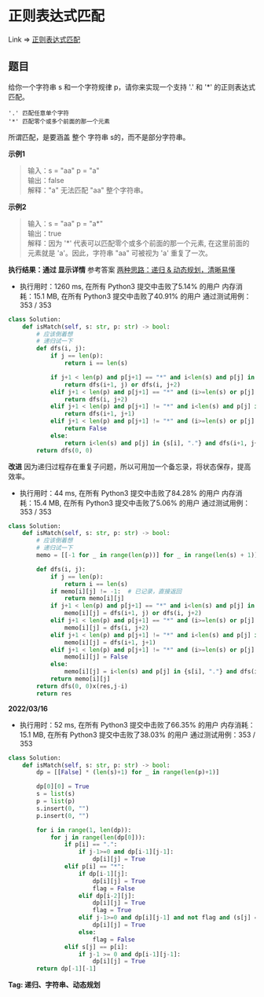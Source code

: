 # 正则表达式匹配

Link => [正则表达式匹配](https://leetcode-cn.com/problems/regular-expression-matching/)

## 题目
给你一个字符串 s 和一个字符规律 p，请你来实现一个支持 '.' 和 '*' 的正则表达式匹配。

    '.' 匹配任意单个字符
    '*' 匹配零个或多个前面的那一个元素

所谓匹配，是要涵盖 整个 字符串 s的，而不是部分字符串。

**示例1**
>输入：s = "aa" p = "a"<br />
>输出：false<br />
>解释："a" 无法匹配 "aa" 整个字符串。<br />

**示例2**
>输入：s = "aa" p = "a*"<br />
>输出：true<br />
>解释：因为 '*' 代表可以匹配零个或多个前面的那一个元素, 在这里前面的元素就是 'a'。因此，字符串 "aa" 可被视为 'a' 重复了一次。<br />

**执行结果：通过 显示详情**
参考答案 [两种思路：递归 & 动态规划，清晰易懂](https://leetcode-cn.com/problems/regular-expression-matching/solution/liang-chong-si-lu-di-gui-dong-tai-gui-hu-gh69/)

- 执行用时：1260 ms, 在所有 Python3 提交中击败了5.14% 的用户
内存消耗：15.1 MB, 在所有 Python3 提交中击败了40.91% 的用户
通过测试用例：353 / 353

```python
class Solution:
    def isMatch(self, s: str, p: str) -> bool:
        # 应该倒着想
        # 递归试一下
        def dfs(i, j):
            if j == len(p):
                return i == len(s)

            if j+1 < len(p) and p[j+1] == "*" and i<len(s) and p[j] in {s[i], "."}:
                return dfs(i+1, j) or dfs(i, j+2)
            elif j+1 < len(p) and p[j+1] == "*" and (i>=len(s) or p[j] not in {s[i], "."}):
                return dfs(i, j+2)
            elif j+1 < len(p) and p[j+1] != "*" and i<len(s) and p[j] in {s[i], "."}:
                return dfs(i+1, j+1)
            elif j+1 < len(p) and p[j+1] != "*" and (i>=len(s) or p[j] not in {s[i], "."}):
                return False
            else:
                return i<len(s) and p[j] in {s[i], "."} and dfs(i+1, j+1) # 只能完全匹配了，因为是最后一个字符了
        return dfs(0, 0)
```
**改进**
因为递归过程存在重复子问题，所以可用加一个备忘录，将状态保存，提高效率。

- 执行用时：44 ms, 在所有 Python3 提交中击败了84.28% 的用户
内存消耗：15.4 MB, 在所有 Python3 提交中击败了5.06% 的用户
通过测试用例：353 / 353

```python
class Solution:
    def isMatch(self, s: str, p: str) -> bool:
        # 应该倒着想
        # 递归试一下
        memo = [[-1 for _ in range(len(p))] for _ in range(len(s) + 1)]  # -1 表示未记

        def dfs(i, j):
            if j == len(p):
                return i == len(s)
            if memo[i][j] != -1:  # 已记录，直接返回
                return memo[i][j]
            if j+1 < len(p) and p[j+1] == "*" and i<len(s) and p[j] in {s[i], "."}:
                memo[i][j] = dfs(i+1, j) or dfs(i, j+2)
            elif j+1 < len(p) and p[j+1] == "*" and (i>=len(s) or p[j] not in {s[i], "."}):
                memo[i][j] = dfs(i, j+2)
            elif j+1 < len(p) and p[j+1] != "*" and i<len(s) and p[j] in {s[i], "."}:
                memo[i][j] = dfs(i+1, j+1)
            elif j+1 < len(p) and p[j+1] != "*" and (i>=len(s) or p[j] not in {s[i], "."}):
                memo[i][j] = False
            else:
                memo[i][j] = i<len(s) and p[j] in {s[i], "."} and dfs(i+1, j+1)
            return memo[i][j]
        return dfs(0, 0)x(res,j-i)
        return res
```

**2022/03/16**
- 执行用时：52 ms, 在所有 Python3 提交中击败了66.35% 的用户
内存消耗：15.1 MB, 在所有 Python3 提交中击败了38.03% 的用户
通过测试用例：353 / 353

```python
class Solution:
    def isMatch(self, s: str, p: str) -> bool:
        dp = [[False] * (len(s)+1) for _ in range(len(p)+1)]

        dp[0][0] = True
        s = list(s)
        p = list(p)
        s.insert(0, "")
        p.insert(0, "")

        for i in range(1, len(dp)):
            for j in range(len(dp[0])):
                if p[i] == ".":
                    if j-1>=0 and dp[i-1][j-1]:
                        dp[i][j] = True
                elif p[i] == "*":
                    if dp[i-1][j]:
                        dp[i][j] = True
                        flag = False
                    elif dp[i-2][j]:
                        dp[i][j] = True
                        flag = True
                    elif j-1>=0 and dp[i][j-1] and not flag and (s[j] == s[j-1] or p[i-1] == "."):
                        dp[i][j] = True
                    else:
                        flag = False
                elif s[j] == p[i]:
                    if j-1 >= 0 and dp[i-1][j-1]:
                        dp[i][j] = True
        return dp[-1][-1]
```
**Tag: 递归、字符串、动态规划**
